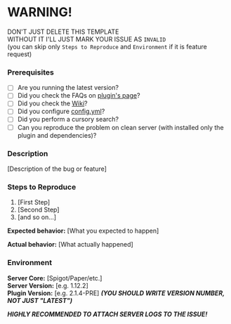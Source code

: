 
# WARNING!
DON'T JUST DELETE THIS TEMPLATE \
WITHOUT IT I'LL JUST MARK YOUR ISSUE AS `INVALID`\
(you can skip only `Steps to Reproduce` and `Environment` if it is feature request)


### Prerequisites

* [ ] Are you running the latest version?
* [ ] Did you check the FAQs on [plugin's page](https://www.spigotmc.org/resources/12498/)?
* [ ] Did you check the [Wiki](http://rpginventory.endlesscode.ru/)?
* [ ] Did you configure [config.yml](https://github.com/EndlessCodeGroup/RPGInventory/blob/master/src/main/resources/config.yml)?
* [ ] Did you perform a cursory search?
* [ ] Can you reproduce the problem on clean server (with installed only the plugin and dependencies)?

### Description

[Description of the bug or feature]

### Steps to Reproduce

1. [First Step]
2. [Second Step]
3. [and so on...]

**Expected behavior:** [What you expected to happen]

**Actual behavior:** [What actually happened]

### Environment

**Server Core:** [Spigot/Paper/etc.]\
**Server Version:** [e.g. 1.12.2]\
**Plugin Version:** [e.g. 2.1.4-PRE] ***(YOU SHOULD WRITE VERSION NUMBER, NOT JUST "LATEST")***


***HIGHLY RECOMMENDED TO ATTACH SERVER LOGS TO THE ISSUE!***
